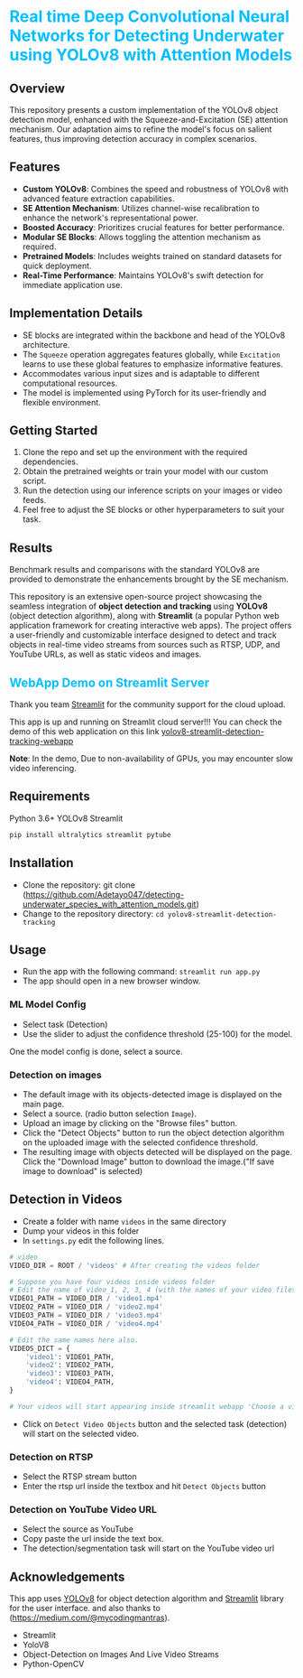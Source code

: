 # <span style="color:deepskyblue"> Real time Deep Convolutional Neural Networks for Detecting Underwater using YOLOv8 with Attention Models </span>

## Overview
This repository presents a custom implementation of the YOLOv8 object detection model, enhanced with the Squeeze-and-Excitation (SE) attention mechanism. Our adaptation aims to refine the model's focus on salient features, thus improving detection accuracy in complex scenarios.

## Features

- **Custom YOLOv8**: Combines the speed and robustness of YOLOv8 with advanced feature extraction capabilities.
- **SE Attention Mechanism**: Utilizes channel-wise recalibration to enhance the network's representational power.
- **Boosted Accuracy**: Prioritizes crucial features for better performance.
- **Modular SE Blocks**: Allows toggling the attention mechanism as required.
- **Pretrained Models**: Includes weights trained on standard datasets for quick deployment.
- **Real-Time Performance**: Maintains YOLOv8's swift detection for immediate application use.

## Implementation Details

- SE blocks are integrated within the backbone and head of the YOLOv8 architecture.
- The `Squeeze` operation aggregates features globally, while `Excitation` learns to use these global features to emphasize informative features.
- Accommodates various input sizes and is adaptable to different computational resources.
- The model is implemented using PyTorch for its user-friendly and flexible environment.

## Getting Started

1. Clone the repo and set up the environment with the required dependencies.
2. Obtain the pretrained weights or train your model with our custom script.
3. Run the detection using our inference scripts on your images or video feeds.
4. Feel free to adjust the SE blocks or other hyperparameters to suit your task.

## Results

Benchmark results and comparisons with the standard YOLOv8 are provided to demonstrate the enhancements brought by the SE mechanism.

This repository is an extensive open-source project showcasing the seamless integration of **object detection and tracking** using **YOLOv8** (object detection algorithm), along with **Streamlit** (a popular Python web application framework for creating interactive web apps). The project offers a user-friendly and customizable interface designed to detect and track objects in real-time video streams from sources such as RTSP, UDP, and YouTube URLs, as well as static videos and images.


## <span style="color:deepskyblue">WebApp Demo on Streamlit Server</span>

Thank you team [Streamlit](<https://github.com/streamlit/streamlit>) for the community support for the cloud upload. 

This app is up and running on Streamlit cloud server!!! You can check the demo of this web application on this link 
[yolov8-streamlit-detection-tracking-webapp](https://detecting-underwater-species.streamlit.app/)

**Note**: In the demo, Due to non-availability of GPUs, you may encounter slow video inferencing.


## Requirements

Python 3.6+
YOLOv8
Streamlit

```bash
pip install ultralytics streamlit pytube
```

## Installation

- Clone the repository: git clone (https://github.com/Adetayo047/detecting-underwater_species_with_attention_models.git)
- Change to the repository directory: `cd yolov8-streamlit-detection-tracking`

## Usage

- Run the app with the following command: `streamlit run app.py`
- The app should open in a new browser window.

### ML Model Config

- Select task (Detection)
- Use the slider to adjust the confidence threshold (25-100) for the model.

One the model config is done, select a source.

### Detection on images

- The default image with its objects-detected image is displayed on the main page.
- Select a source. (radio button selection `Image`).
- Upload an image by clicking on the "Browse files" button.
- Click the "Detect Objects" button to run the object detection algorithm on the uploaded image with the selected confidence threshold.
- The resulting image with objects detected will be displayed on the page. Click the "Download Image" button to download the image.("If save image to download" is selected)

## Detection in Videos

- Create a folder with name `videos` in the same directory
- Dump your videos in this folder
- In `settings.py` edit the following lines.

```python
# video
VIDEO_DIR = ROOT / 'videos' # After creating the videos folder

# Suppose you have four videos inside videos folder
# Edit the name of video_1, 2, 3, 4 (with the names of your video files) 
VIDEO1_PATH = VIDEO_DIR / 'video1.mp4' 
VIDEO2_PATH = VIDEO_DIR / 'video2.mp4'
VIDEO3_PATH = VIDEO_DIR / 'video3.mp4'
VIDEO4_PATH = VIDEO_DIR / 'video4.mp4'

# Edit the same names here also.
VIDEOS_DICT = {
    'video1': VIDEO1_PATH,
    'video2': VIDEO2_PATH,
    'video3': VIDEO3_PATH,
    'video4': VIDEO4_PATH,
}

# Your videos will start appearing inside streamlit webapp 'Choose a video'.
```

- Click on `Detect Video Objects` button and the selected task (detection) will start on the selected video.

### Detection on RTSP

- Select the RTSP stream button
- Enter the rtsp url inside the textbox and hit `Detect Objects` button

### Detection on YouTube Video URL

- Select the source as YouTube
- Copy paste the url inside the text box.
- The detection/segmentation task will start on the YouTube video url

## Acknowledgements

This app uses [YOLOv8](<https://github.com/ultralytics/ultralytics>) for object detection algorithm and [Streamlit](<https://github.com/streamlit/streamlit>) library for the user interface. and also thanks to (https://medium.com/@mycodingmantras).


- Streamlit
- YoloV8
- Object-Detection on Images And Live Video Streams
- Python-OpenCV

